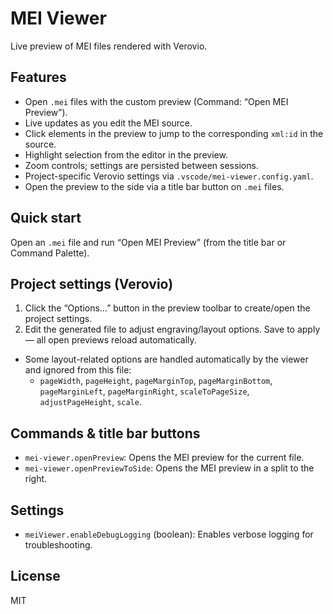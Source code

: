 # MEI Viewer

Live preview of MEI files rendered with Verovio.

## Features

- Open `.mei` files with the custom preview (Command: “Open MEI Preview”).
- Live updates as you edit the MEI source.
- Click elements in the preview to jump to the corresponding `xml:id` in the source.
- Highlight selection from the editor in the preview.
- Zoom controls; settings are persisted between sessions.
- Project-specific Verovio settings via `.vscode/mei-viewer.config.yaml`.
 - Open the preview to the side via a title bar button on `.mei` files.

## Quick start

Open an `.mei` file and run “Open MEI Preview” (from the title bar or Command Palette).

## Project settings (Verovio)

1. Click the “Options…” button in the preview toolbar to create/open the project settings.
2. Edit the generated file to adjust engraving/layout options. Save to apply — all open previews reload automatically.

- Some layout-related options are handled automatically by the viewer and ignored from this file:
  - `pageWidth`, `pageHeight`, `pageMarginTop`, `pageMarginBottom`, `pageMarginLeft`, `pageMarginRight`, `scaleToPageSize`, `adjustPageHeight`, `scale`.

## Commands & title bar buttons

- `mei-viewer.openPreview`: Opens the MEI preview for the current file.
 - `mei-viewer.openPreviewToSide`: Opens the MEI preview in a split to the right.

## Settings

- `meiViewer.enableDebugLogging` (boolean): Enables verbose logging for troubleshooting.

## License

MIT
